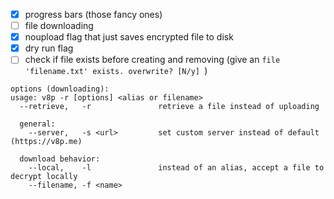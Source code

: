 - [x] progress bars (those fancy ones)
- [ ] file downloading
- [x] noupload flag that just saves encrypted file to disk
- [x] dry run flag
- [ ] check if file exists before creating and removing (give an `file 'filename.txt' exists. overwrite? [N/y] `)

```
options (downloading):
usage: v8p -r [options] <alias or filename>
  --retrieve,   -r               retrieve a file instead of uploading

  general:
    --server,   -s <url>         set custom server instead of default (https://v8p.me)

  download behavior:
    --local,    -l               instead of an alias, accept a file to decrypt locally
    --filename, -f <name>
```
